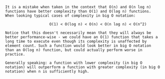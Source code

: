 
	
	It is a mistake when taken in the context that O(n) and O(n log n) functions have better complexity than O(1) and O(log n) functions. When looking typical cases of complexity in big O notation:

						O(1) < O(log n) < O(n) < O(n log n) < O(n^2)

	Notice that this doesn't necessarily mean that they will always be better performance-wise - we could have an O(1) function that takes a long time to execute even though its complexity is unaffected by element count. Such a function would look better in big O notation than an O(log n) function, but could actually perform worse in practice.

	Generally speaking: a function with lower complexity (in big O notation) will outperform a function with greater complexity (in big O notation) when n is sufficiently high.

